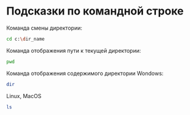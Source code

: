 # Подсказки по командной строке
Команда смены директории:
```sh
cd c:\dir_name
```
Команда отображения пути к текущей директории:
```sh
pwd
```
Команда отображения содержимого директории Wondows:
```sh
dir 
```
Linux, MacOS
```sh
ls
```
